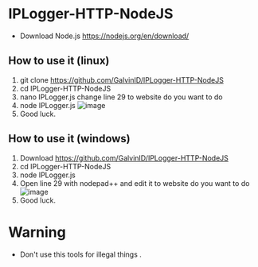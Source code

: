 # IPLogger-HTTP-NodeJS
* Download  Node.js https://nodejs.org/en/download/

## How to use it (linux)
1. git clone https://github.com/GalvinID/IPLogger-HTTP-NodeJS
2. cd IPLogger-HTTP-NodeJS
3. nano IPLogger.js change line 29 to website do you want to do
4. node IPLogger.js
![image](https://cdn.discordapp.com/attachments/752489288377172000/757223562556997652/unknown.png)
5. Good luck.

## How to use it (windows)
1. Download https://github.com/GalvinID/IPLogger-HTTP-NodeJS
2. cd IPLogger-HTTP-NodeJS
3. node IPLogger.js
4. Open line 29 with nodepad++ and edit it to website do you want to do
![image](https://cdn.discordapp.com/attachments/751084293190582363/757231272618885161/unknown.png)
5. Good luck.

# Warning
* Don't use this tools for illegal things .
